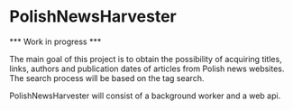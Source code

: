 # PolishNewsHarvester

*** Work in progress ***

The main goal of this project is to obtain the possibility of acquiring titles, links, authors and publication dates of articles from Polish news websites.
The search process will be based on the tag search.

PolishNewsHarvester will consist of a background worker and a web api.
